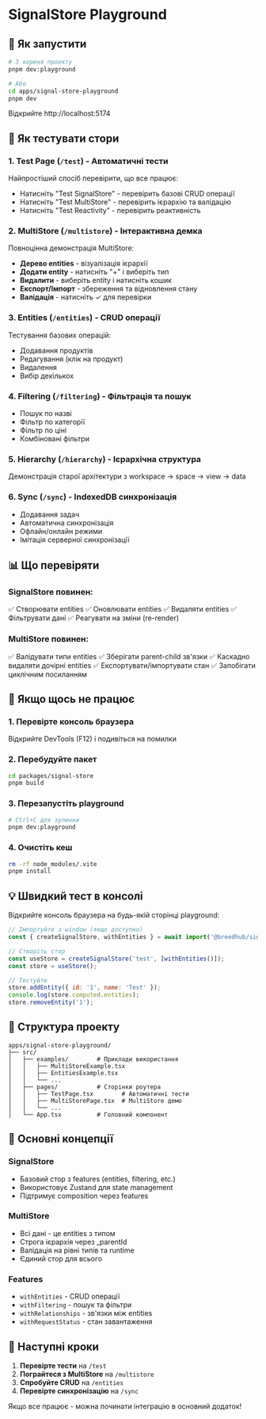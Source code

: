 # SignalStore Playground

## 🚀 Як запустити

```bash
# З кореня проекту
pnpm dev:playground

# Або
cd apps/signal-store-playground
pnpm dev
```

Відкрийте http://localhost:5174

## 🧪 Як тестувати стори

### 1. **Test Page** (`/test`) - Автоматичні тести
Найпростіший спосіб перевірити, що все працює:
- Натисніть "Test SignalStore" - перевірить базові CRUD операції
- Натисніть "Test MultiStore" - перевірить ієрархію та валідацію
- Натисніть "Test Reactivity" - перевірить реактивність

### 2. **MultiStore** (`/multistore`) - Інтерактивна демка
Повноцінна демонстрація MultiStore:
- **Дерево entities** - візуалізація ієрархії
- **Додати entity** - натисніть "+" і виберіть тип
- **Видалити** - виберіть entity і натисніть кошик
- **Експорт/Імпорт** - збереження та відновлення стану
- **Валідація** - натисніть ✓ для перевірки

### 3. **Entities** (`/entities`) - CRUD операції
Тестування базових операцій:
- Додавання продуктів
- Редагування (клік на продукт)
- Видалення
- Вибір декількох

### 4. **Filtering** (`/filtering`) - Фільтрація та пошук
- Пошук по назві
- Фільтр по категорії
- Фільтр по ціні
- Комбіновані фільтри

### 5. **Hierarchy** (`/hierarchy`) - Ієрархічна структура
Демонстрація старої архітектури з workspace → space → view → data

### 6. **Sync** (`/sync`) - IndexedDB синхронізація
- Додавання задач
- Автоматична синхронізація
- Офлайн/онлайн режими
- Імітація серверної синхронізації

## 📊 Що перевіряти

### SignalStore повинен:
✅ Створювати entities
✅ Оновлювати entities
✅ Видаляти entities
✅ Фільтрувати дані
✅ Реагувати на зміни (re-render)

### MultiStore повинен:
✅ Валідувати типи entities
✅ Зберігати parent-child зв'язки
✅ Каскадно видаляти дочірні entities
✅ Експортувати/імпортувати стан
✅ Запобігати циклічним посиланням

## 🐛 Якщо щось не працює

### 1. Перевірте консоль браузера
Відкрийте DevTools (F12) і подивіться на помилки

### 2. Перебудуйте пакет
```bash
cd packages/signal-store
pnpm build
```

### 3. Перезапустіть playground
```bash
# Ctrl+C для зупинки
pnpm dev:playground
```

### 4. Очистіть кеш
```bash
rm -rf node_modules/.vite
pnpm install
```

## 💡 Швидкий тест в консолі

Відкрийте консоль браузера на будь-якій сторінці playground:

```javascript
// Імпортуйте з window (якщо доступно)
const { createSignalStore, withEntities } = await import('@breedhub/signal-store');

// Створіть стор
const useStore = createSignalStore('test', [withEntities()]);
const store = useStore();

// Тестуйте
store.addEntity({ id: '1', name: 'Test' });
console.log(store.computed.entities);
store.removeEntity('1');
```

## 📁 Структура проекту

```
apps/signal-store-playground/
├── src/
│   ├── examples/        # Приклади використання
│   │   ├── MultiStoreExample.tsx
│   │   ├── EntitiesExample.tsx
│   │   └── ...
│   ├── pages/           # Сторінки роутера
│   │   ├── TestPage.tsx        # Автоматичні тести
│   │   ├── MultiStorePage.tsx  # MultiStore демо
│   │   └── ...
│   └── App.tsx          # Головний компонент
```

## 🔄 Основні концепції

### SignalStore
- Базовий стор з features (entities, filtering, etc.)
- Використовує Zustand для state management
- Підтримує composition через features

### MultiStore
- Всі дані - це entities з типом
- Строга ієрархія через _parentId
- Валідація на рівні типів та runtime
- Єдиний стор для всього

### Features
- `withEntities` - CRUD операції
- `withFiltering` - пошук та фільтри
- `withRelationships` - зв'язки між entities
- `withRequestStatus` - стан завантаження

## 🎯 Наступні кроки

1. **Перевірте тести** на `/test`
2. **Пограйтеся з MultiStore** на `/multistore`
3. **Спробуйте CRUD** на `/entities`
4. **Перевірте синхронізацію** на `/sync`

Якщо все працює - можна починати інтеграцію в основний додаток!